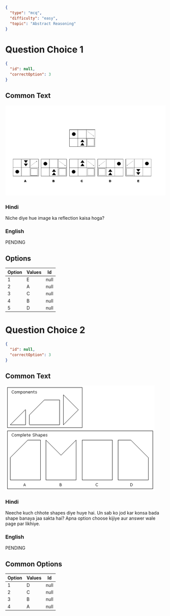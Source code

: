 ```json
{
  "type": "mcq",
  "difficulty": "easy",
  "topic": "Abstract Reasoning"
}
```

# Question Choice 1
```json
{
  "id": null,
  "correctOption": 3
}
```
## Common Text
![](images/question_13/choice1.png)

### Hindi
Niche diye hue image ka reflection kaisa hoga?

### English
PENDING

## Options
| Option | Values |Id     |
|:-------|:-------|:-----:|
| 1      | E      |null   |
| 2      | A      |null   |
| 3      | C      |null   |
| 4      | B      |null   |
| 5      | D      |null   |


# Question Choice 2
```json
{
  "id": null,
  "correctOption": 3
}
```

## Common Text
![](images/question_13/choice2.gif)

### Hindi
Neeche kuch chhote shapes diye huye hai. Un sab ko jod kar konsa bada shape banaya jaa sakta hai? Apna option choose kijiye aur answer wale page par likhiye.

### English
PENDING

## Common Options
| Option | Values |Id     |
|:-------|:-------|:-----:|
| 1      | D      |null   |
| 2      | C      |null   |
| 3      | B      |null   |
| 4      | A      |null   |
